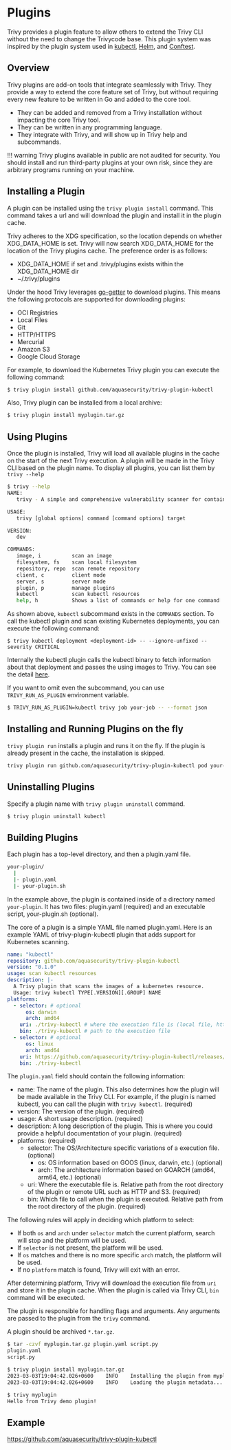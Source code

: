 # Plugins
Trivy provides a plugin feature to allow others to extend the Trivy CLI without the need to change the Trivycode base.
This plugin system was inspired by the plugin system used in [kubectl][kubectl], [Helm][helm], and [Conftest][conftest].

## Overview
Trivy plugins are add-on tools that integrate seamlessly with Trivy.
They provide a way to extend the core feature set of Trivy, but without requiring every new feature to be written in Go and added to the core tool.

- They can be added and removed from a Trivy installation without impacting the core Trivy tool.
- They can be written in any programming language.
- They integrate with Trivy, and will show up in Trivy help and subcommands.

!!! warning
    Trivy plugins available in public are not audited for security.
    You should install and run third-party plugins at your own risk, since they are arbitrary programs running on your machine.


## Installing a Plugin
A plugin can be installed using the `trivy plugin install` command.
This command takes a url and will download the plugin and install it in the plugin cache.

Trivy adheres to the XDG specification, so the location depends on whether XDG_DATA_HOME is set.
Trivy will now search XDG_DATA_HOME for the location of the Trivy plugins cache.
The preference order is as follows:

- XDG_DATA_HOME if set and .trivy/plugins exists within the XDG_DATA_HOME dir
- ~/.trivy/plugins

Under the hood Trivy leverages [go-getter][go-getter] to download plugins.
This means the following protocols are supported for downloading plugins:

- OCI Registries
- Local Files
- Git
- HTTP/HTTPS
- Mercurial
- Amazon S3
- Google Cloud Storage

For example, to download the Kubernetes Trivy plugin you can execute the following command:

```bash
$ trivy plugin install github.com/aquasecurity/trivy-plugin-kubectl
```
Also, Trivy plugin can be installed from a local archive:
```bash
$ trivy plugin install myplugin.tar.gz
```

## Using Plugins
Once the plugin is installed, Trivy will load all available plugins in the cache on the start of the next Trivy execution.
A plugin will be made in the Trivy CLI based on the plugin name.
To display all plugins, you can list them by `trivy --help`

```bash
$ trivy --help
NAME:
   trivy - A simple and comprehensive vulnerability scanner for containers

USAGE:
   trivy [global options] command [command options] target

VERSION:
   dev

COMMANDS:
   image, i          scan an image
   filesystem, fs    scan local filesystem
   repository, repo  scan remote repository
   client, c         client mode
   server, s         server mode
   plugin, p         manage plugins
   kubectl           scan kubectl resources
   help, h           Shows a list of commands or help for one command
```

As shown above, `kubectl` subcommand exists in the `COMMANDS` section.
To call the kubectl plugin and scan existing Kubernetes deployments, you can execute the following command:

```
$ trivy kubectl deployment <deployment-id> -- --ignore-unfixed --severity CRITICAL
```

Internally the kubectl plugin calls the kubectl binary to fetch information about that deployment and passes the using images to Trivy.
You can see the detail [here][trivy-plugin-kubectl].

If you want to omit even the subcommand, you can use `TRIVY_RUN_AS_PLUGIN` environment variable.

```bash
$ TRIVY_RUN_AS_PLUGIN=kubectl trivy job your-job -- --format json
```

## Installing and Running Plugins on the fly
`trivy plugin run` installs a plugin and runs it on the fly.
If the plugin is already present in the cache, the installation is skipped.

```bash
trivy plugin run github.com/aquasecurity/trivy-plugin-kubectl pod your-pod -- --exit-code 1
```

## Uninstalling Plugins
Specify a plugin name with `trivy plugin uninstall` command.

```bash
$ trivy plugin uninstall kubectl
```

## Building Plugins
Each plugin has a top-level directory, and then a plugin.yaml file.

```bash
your-plugin/
  |
  |- plugin.yaml
  |- your-plugin.sh
```

In the example above, the plugin is contained inside of a directory named `your-plugin`.
It has two files: plugin.yaml (required) and an executable script, your-plugin.sh (optional).

The core of a plugin is a simple YAML file named plugin.yaml.
Here is an example YAML of trivy-plugin-kubectl plugin that adds support for Kubernetes scanning.

```yaml
name: "kubectl"
repository: github.com/aquasecurity/trivy-plugin-kubectl
version: "0.1.0"
usage: scan kubectl resources
description: |-
  A Trivy plugin that scans the images of a kubernetes resource.
  Usage: trivy kubectl TYPE[.VERSION][.GROUP] NAME
platforms:
  - selector: # optional
      os: darwin
      arch: amd64
    uri: ./trivy-kubectl # where the execution file is (local file, http, git, etc.)
    bin: ./trivy-kubectl # path to the execution file
  - selector: # optional
      os: linux
      arch: amd64
    uri: https://github.com/aquasecurity/trivy-plugin-kubectl/releases/download/v0.1.0/trivy-kubectl.tar.gz
    bin: ./trivy-kubectl
```

The `plugin.yaml` field should contain the following information:

- name: The name of the plugin. This also determines how the plugin will be made available in the Trivy CLI. For example, if the plugin is named kubectl, you can call the plugin with `trivy kubectl`. (required)
- version: The version of the plugin. (required)
- usage: A short usage description. (required)
- description: A long description of the plugin. This is where you could provide a helpful documentation of your plugin. (required)
- platforms: (required)
  - selector: The OS/Architecture specific variations of a execution file. (optional)
    - os: OS information based on GOOS (linux, darwin, etc.) (optional)
    - arch: The architecture information based on GOARCH (amd64, arm64, etc.) (optional)
  - uri: Where the executable file is. Relative path from the root directory of the plugin or remote URL such as HTTP and S3. (required)
  - bin: Which file to call when the plugin is executed. Relative path from the root directory of the plugin. (required)

The following rules will apply in deciding which platform to select:

- If both `os` and `arch` under `selector` match the current platform, search will stop and the platform will be used.
- If `selector` is not present, the platform will be used.
- If `os` matches and there is no more specific `arch` match, the platform will be used.
- If no `platform` match is found, Trivy will exit with an error.

After determining platform, Trivy will download the execution file from `uri` and store it in the plugin cache.
When the plugin is called via Trivy CLI, `bin` command will be executed.

The plugin is responsible for handling flags and arguments. Any arguments are passed to the plugin from the `trivy` command.

A plugin should be archived `*.tar.gz`.

```bash
$ tar -czvf myplugin.tar.gz plugin.yaml script.py
plugin.yaml
script.py

$ trivy plugin install myplugin.tar.gz
2023-03-03T19:04:42.026+0600	INFO	Installing the plugin from myplugin.tar.gz...
2023-03-03T19:04:42.026+0600	INFO	Loading the plugin metadata...

$ trivy myplugin
Hello from Trivy demo plugin!

```

## Example
https://github.com/aquasecurity/trivy-plugin-kubectl

[kubectl]: https://kubernetes.io/docs/tasks/extend-kubectl/kubectl-plugins/
[helm]: https://helm.sh/docs/topics/plugins/
[conftest]: https://www.conftest.dev/plugins/
[go-getter]: https://github.com/hashicorp/go-getter
[trivy-plugin-kubectl]: https://github.com/aquasecurity/trivy-plugin-kubectl


